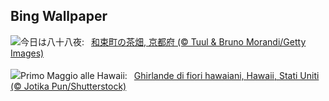 ## Bing Wallpaper
![](https://www.bing.com/th?id=OHR.TeaGarden2024_JA-JP5324737275_UHD.jpg&w=1000)今日は八十八夜:&nbsp;&ensp;[和束町の茶畑, 京都府 (© Tuul & Bruno Morandi/Getty Images)](https://www.bing.com/th?id=OHR.TeaGarden2024_JA-JP5324737275_UHD.jpg)
<br><br/>
![](https://www.bing.com/th?id=OHR.HawaiianLei_IT-IT8543155647_UHD.jpg&w=1000)Primo Maggio alle Hawaii:&nbsp;&ensp;[Ghirlande di fiori hawaiani, Hawaii, Stati Uniti (© Jotika Pun/Shutterstock)](https://www.bing.com/th?id=OHR.HawaiianLei_IT-IT8543155647_UHD.jpg)
<br><br/>
